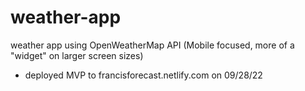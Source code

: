 # weather-app
weather app using OpenWeatherMap API (Mobile focused, more of a "widget" on larger screen sizes)


 - deployed MVP to francisforecast.netlify.com on 09/28/22
 
 
